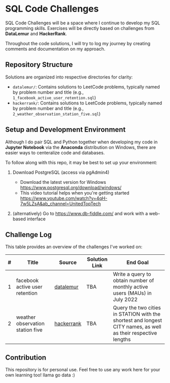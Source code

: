 # SQL Code Challenges

SQL Code Challenges will be a space where I continue to develop my SQL programming skills. Exercises will be directly based on challenges from **DataLemur** and **HackerRank**.

Throughout the code solutions, I will try to log my journey by creating comments and documentation on my approach.

## Repository Structure

Solutions are organized into respective directories for clarity:

* `datalemur/`: Contains solutions to LeetCode problems, typically named by problem number and title (e.g., `1_facebook_active_user_retention.sql`)
* `hackerrank/`: Contains solutions to LeetCode problems, typically named by problem number and title (e.g., `2_weather_observation_station_five.sql`)

## Setup and Development Environment

Although I do pair SQL and Python together when developing my code in **Jupyter Notebook** via the **Anaconda** distribution on Windows, there are easier ways to centeralize code and databases.

To follow along with this repo, it may be best to set up your environment:

1. Download PostgreSQL (access via pgAdmin4)

   - Download the latest version for Windows https://www.postgresql.org/download/windows/
   - This video tutorial helps when you're getting started https://www.youtube.com/watch?v=4qH-7w5LZsA&ab_channel=UnitedTopTech

2. (alternatively) Go to https://www.db-fiddle.com/ and work with a web-based interface

## Challenge Log

This table provides an overview of the challenges I've worked on:

| # | Title | Source | Solution Link | End Goal | 
 | ----- | ----- | ----- | ----- | ----- | 
 | 1 | facebook active user retention | [datalemur](https://datalemur.com/questions/user-retention) | TBA | Write a query to obtain number of monthly active users (MAUs) in July 2022 |
 | 2 | weather observation station five | [hackerrank](https://www.hackerrank.com/challenges/weather-observation-station-5/problem?isFullScreen=true) | TBA | Query the two cities in STATION with the shortest and longest CITY names, as well as their respective lengths |

## Contribution

This repository is for personal use. Feel free to use any work here for your own learning too! llama go data :)